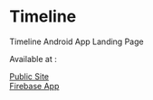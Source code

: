 # Timeline

Timeline Android App Landing Page

Available at :

[Public Site](http://timeline-app.tk) <br>
[Firebase App](https://timeline-appsite.web.app)
